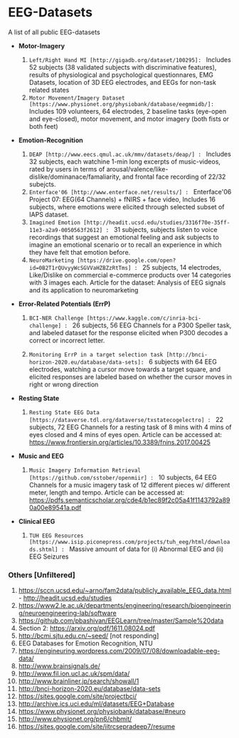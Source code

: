 # EEG-Datasets
A list of all public EEG-datasets

* **Motor-Imagery**
  1. `Left/Right Hand MI [http://gigadb.org/dataset/100295]: ` Includes 52 subjects (38 validated subjects with discriminative features), results of physiological and psychological questionnares, EMG Datasets, location of 3D EEG electrodes, and EEGs for non-task related states
  2. `Motor Movement/Imagery Dataset [https://www.physionet.org/physiobank/database/eegmmidb/]:` Includes 109 volunteers, 64 electrodes, 2 baseline tasks (eye-open and eye-closed), motor movement, and motor imagery (both fists or both feet)
  
  
* **Emotion-Recognition**
  1. `DEAP [http://www.eecs.qmul.ac.uk/mmv/datasets/deap/] : ` Includes 32 subjects, each watchine 1-min long excerpts of music-videos, rated by users in terms of arousal/valence/like-dislike/dominanace/famaliarity, and frontal face recording of 22/32 subejcts.
  2. `Enterface'06 [http://www.enterface.net/results/] : ` Enterface'06 Project 07: EEG(64 Channels) + fNIRS + face video, Includes 16 subjects, where emotions were elicited through selected subset of IAPS dataset.
  3. `Imagined Emotion [http://headit.ucsd.edu/studies/3316f70e-35ff-11e3-a2a9-0050563f2612] : ` 31 subjects, subjects listen to voice recordings that suggest an emotional feeling and ask subjects to imagine an emotional scenario or to recall an experience in which they have felt that emotion before.
  4. `NeuroMarketing [https://drive.google.com/open?id=0B2T1rQUvyyWcSGVVaHZBZzRtTms] : ` 25 subjects, 14 electrodes, Like/Dislike on commercial e-commerce products over 14 categories with 3 images each. Article for the dataset: Analysis of EEG signals and its application to neuromarketing
  
* **Error-Related Potentials (ErrP)**
  1. `BCI-NER Challenge [https://www.kaggle.com/c/inria-bci-challenge] : ` 26 subjects, 56 EEG Channels for a P300 Speller task, and labeled dataset for the response elicited when P300 decodes a correct or incorrect letter.
  
  2. `Monitoring ErrP in a target selection task [http://bnci-horizon-2020.eu/database/data-sets]: ` 6 subjects with 64 EEG electrodes, watching a cursor move towards a target square, and elicited responses are labeled based on whether the cursor moves in right or wrong direction
  
* **Resting State**
  1. `Resting State EEG Data [https://dataverse.tdl.org/dataverse/txstatecogelectro] : ` 22 subjects, 72 EEG Channels for a resting task of 8 mins with 4 mins of eyes closed and 4 mins of eyes open. Article can be accessed at: https://www.frontiersin.org/articles/10.3389/fnins.2017.00425
  
* **Music and EEG**
  1. `Music Imagery Information Retrieval [https://github.com/sstober/openmiir] : ` 10 subjects, 64 EEG Channels for a music imagery task of 12 different pieces w/ different meter, length and tempo. Article can be accessed at: https://pdfs.semanticscholar.org/cde4/b1ec89f2c05a41f1143792a890a00e89541a.pdf 

* **Clinical EEG**
  1. `TUH EEG Resources [https://www.isip.piconepress.com/projects/tuh_eeg/html/downloads.shtml] : ` Massive amount of data for (i) Abnormal EEG and (ii) EEG Seizures
  
    
  
### Others [Unfiltered]
  1. https://sccn.ucsd.edu/~arno/fam2data/publicly_available_EEG_data.html - http://headit.ucsd.edu/studies 
  2. https://www2.le.ac.uk/departments/engineering/research/bioengineering/neuroengineering-lab/software
  3. https://github.com/pbashivan/EEGLearn/tree/master/Sample%20data 
  4. Section 2: https://arxiv.org/pdf/1611.08024.pdf 
  5. http://bcmi.sjtu.edu.cn/~seed/ [not responding] 
  6. EEG Databases for Emotion Recognition, NTU 
  7. https://engineuring.wordpress.com/2009/07/08/downloadable-eeg-data/ 
  8. http://www.brainsignals.de/
  9. http://www.fil.ion.ucl.ac.uk/spm/data/
  10. http://www.brainliner.jp/search/showall/1
  11. http://bnci-horizon-2020.eu/database/data-sets
  12. https://sites.google.com/site/projectbci/
  13. http://archive.ics.uci.edu/ml/datasets/EEG+Database
  14. https://www.physionet.org/physiobank/database/#neuro
  15. http://www.physionet.org/pn6/chbmit/
  16. https://sites.google.com/site/iitrcsepradeep7/resume
  
